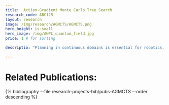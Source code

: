 ```yaml
---
title:  Action-Gradient Monte Carlo Tree Search
research_code: ABC125
layout: research
image: /img/research/AGMCTS/AGMCTS.png
hero_height: is-small
hero_image: /img/ANPL_quantum_field.jpg 
price: 1 # for sorting 

descriptio: "Planning in continuous domains is essential for robotics, autonomous driving, and other physical and real-world systems. While gradient optimization is the backbone of modern AI, integrating it into traditional online planning algorithms has been a longstanding challenge, especially in online MDP and POMDP settings. Our work bridges this gap, unlocking gradient-based optimization within online planners and paving the way for scalable, efficient decision-making in continuous environments."

---
```




<!-- add  youtube and bibliography Here-->



# Related Publications: 
{% bibliography --file research-projects-bib/pubs-AGMCTS --order descending %}

